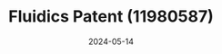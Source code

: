 ---
title: "Fluidics Patent (11980587)"
title_img: "patent11980587_2.png"
title_classes: "square"
title_styles: ""

date: 2024-05-14
draft: false
layout: collage

wrapper_classes: ""
cards:
  - styles: "text-align: center"
    body: >
      During my time at DEKA Research & Development I helped invent numerous methods for handling fluids in a medical context. This patent contains some of my inventions.

  - img: "patent11980587_2.png"
    styles: "width: 80%;"
    caption: "Aseptic Cartridge Insertion Apparatus"


  - img: "patent11980587.png"
    styles: "width: 80%;"
    caption: "Patent Snippet"

  - img: "patent11980587_3.png"
    styles: "width: 80%;"
---